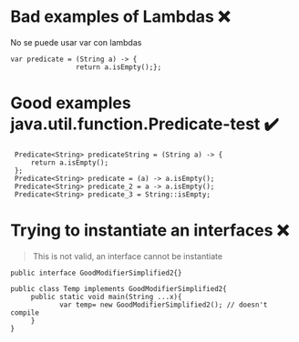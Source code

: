 # Bad examples of Lambdas :x:
No se puede usar var con lambdas
```
var predicate = (String a) -> {
                return a.isEmpty();};

```

# Good examples java.util.function.Predicate<T>-test :heavy_check_mark:
```
 Predicate<String> predicateString = (String a) -> {
     return a.isEmpty();
 };
 Predicate<String> predicate = (a) -> a.isEmpty();
 Predicate<String> predicate_2 = a -> a.isEmpty();
 Predicate<String> predicate_3 = String::isEmpty;
```

# Trying to instantiate an interfaces :x:
> This is not valid, an interface cannot be instantiate
```
public interface GoodModifierSimplified2{}

public class Temp implements GoodModifierSimplified2{
     public static void main(String ...x){
            var temp= new GoodModifierSimplified2(); // doesn't compile
     } 
}

```